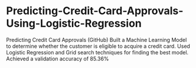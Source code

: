 # Predicting-Credit-Card-Approvals-Using-Logistic-Regression
Predicting Credit Card Approvals (GitHub)
Built a Machine Learning Model to determine whether the customer is eligible to acquire a credit card. Used Logistic Regression and Grid search
techniques for finding the best model. Achieved a validation accuracy of 85.36%
